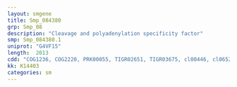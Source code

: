 ```yaml
---
layout: smgene
title: Smp_084380
grp: Smp_08
description: "Cleavage and polyadenylation specificity factor"
smp: Smp_084380.1
uniprot: "G4VF15"
length:  2013
cdd: "COG1236, COG2220, PRK00055, TIGR02651, TIGR03675, cl00446, cl06522, cl12567, cl13209, pfam00753, pfam07521, pfam10996, pfam11718, smart00849, smart01027, smart01098"
kk: K14403
categories: sm
---
```

